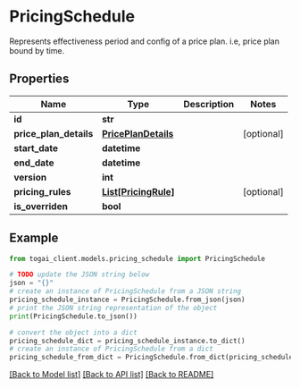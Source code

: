 # PricingSchedule

Represents effectiveness period and config of a price plan. i.e, price plan bound by time.

## Properties

Name | Type | Description | Notes
------------ | ------------- | ------------- | -------------
**id** | **str** |  | 
**price_plan_details** | [**PricePlanDetails**](PricePlanDetails.md) |  | [optional] 
**start_date** | **datetime** |  | 
**end_date** | **datetime** |  | 
**version** | **int** |  | 
**pricing_rules** | [**List[PricingRule]**](PricingRule.md) |  | [optional] 
**is_overriden** | **bool** |  | 

## Example

```python
from togai_client.models.pricing_schedule import PricingSchedule

# TODO update the JSON string below
json = "{}"
# create an instance of PricingSchedule from a JSON string
pricing_schedule_instance = PricingSchedule.from_json(json)
# print the JSON string representation of the object
print(PricingSchedule.to_json())

# convert the object into a dict
pricing_schedule_dict = pricing_schedule_instance.to_dict()
# create an instance of PricingSchedule from a dict
pricing_schedule_from_dict = PricingSchedule.from_dict(pricing_schedule_dict)
```
[[Back to Model list]](../README.md#documentation-for-models) [[Back to API list]](../README.md#documentation-for-api-endpoints) [[Back to README]](../README.md)


